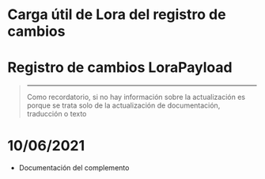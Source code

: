 # Carga útil de Lora del registro de cambios

# Registro de cambios LoraPayload

>****
>
>Como recordatorio, si no hay información sobre la actualización es porque se trata solo de la actualización de documentación, traducción o texto

# 10/06/2021

- Documentación del complemento
